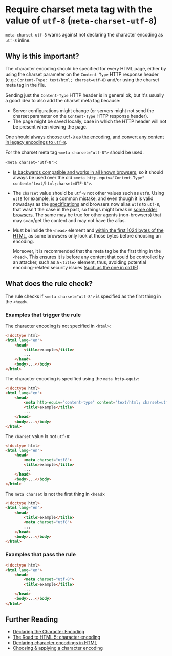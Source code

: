 # Require charset meta tag with the value of `utf-8` (`meta-charset-utf-8`)

`meta-charset-utf-8` warns against not declaring the character encoding
as `utf-8` inline.

## Why is this important?

The character encoding should be specified for every HTML page, either
by using the charset parameter on the `Content-Type` HTTP response
header (e.g.: `Content-Type: text/html; charset=utf-8`) and/or using
the charset meta tag in the file.

Sending just the `Content-Type` HTTP header is in general ok, but it's
usually a good idea to also add the charset meta tag because:

* Server configurations might change (or servers might not send the
  charset parameter on the `Content-Type` HTTP response header).
* The page might be saved locally, case in which the HTTP header will
  not be present when viewing the page.

One should [always choose `utf-8` as the encoding, and convert any
content in legacy encodings to `utf-8`][why use utf-8].

For the charset meta tag `<meta charset="utf-8">` should be used.

`<meta charset="utf-8">`:

* [Is backwards compatible and works in all known browsers][html5
  character encoding], so it should always be used over the old
  `<meta http-equiv="Content-Type" content="text/html;charset=UTF-8">`.

* The `charset` value should be `utf-8` not other values such as
  `utf8`. Using `utf8` for example, is a common mistake, and even
  though it is valid nowadays as the [specifications][spec aliases]
  and browsers now alias `utf8` to `utf-8`, that wasn't the case in
  the past, so things might break in [some older browsers][utf8
  example]. The same may be true for other agents (non-browsers) that
  may scan/get the content and may not have the alias.

* Must be inside the `<head>` element and [within the first 1024
  bytes of the HTML][whatwg charset], as some browsers only look at
  those bytes before choosing an encoding.

  Moreover, it is recommended that the meta tag be the first thing
  in the `<head>`. This ensures it is before any content that could
  be controlled by an attacker, such as a `<title>` element, thus,
  avoiding potential encoding-related security issues ([such as the
  one in old IE][ie issue]).

## What does the rule check?

The rule checks if `<meta charset="utf-8">` is specified as the first
thing in the `<head>`.

### Examples that **trigger** the rule

The character encoding is not specified in `<html>`:

```html
<!doctype html>
<html lang="en">
    <head>
        <title>example</title>
        ...
    </head>
    <body>...</body>
</html>
```

The character encoding is specified using the `meta http-equiv`:

```html
<!doctype html>
<html lang="en">
    <head>
        <meta http-equiv="content-type" content="text/html; charset=utf-8">
        <title>example</title>
        ...
    </head>
    <body>...</body>
</html>
```

The `charset` value is not `utf-8`:

```html
<!doctype html>
<html lang="en">
    <head>
        <meta charset="utf8">
        <title>example</title>
        ...
    </head>
    <body>...</body>
</html>
```

The `meta charset` is not the first thing in `<head>`:

```html
<!doctype html>
<html lang="en">
    <head>
        <title>example</title>
        <meta charset="utf8">
        ...
    </head>
    <body>...</body>
</html>
```

### Examples that **pass** the rule

```html
<!doctype html>
<html lang="en">
    <head>
        <meta charset="utf-8">
        <title>example</title>
        ...
    </head>
    <body>...</body>
</html>
```

## Further Reading

* [Declaring the Character Encoding](https://blog.whatwg.org/meta-charset)
* [The Road to HTML 5: character encoding][html5 character encoding]
* [Declaring character encodings in HTML](https://www.w3.org/International/questions/qa-html-encoding-declarations.en)
* [Choosing & applying a character encoding](https://www.w3.org/International/questions/qa-choosing-encodings)

<!-- Link labels: -->

[html5 character encoding]: https://blog.whatwg.org/the-road-to-html-5-character-encoding
[ie issue]: https://msdn.microsoft.com/en-us/library/dd565635.aspx
[spec aliases]: https://encoding.spec.whatwg.org/#names-and-labels
[utf8 example]: https://twitter.com/jacobrossi/status/591435377291866112
[whatwg charset]: https://html.spec.whatwg.org/multipage/semantics.html#charset
[why use utf-8]: https://www.w3.org/International/questions/qa-choosing-encodings#useunicode
